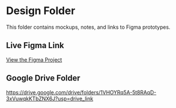 # Design Folder
This folder contains mockups, notes, and links to Figma prototypes.  

## Live Figma Link
[View the Figma Project](https://www.figma.com/your-link-here)  

## Google Drive Folder
https://drive.google.com/drive/folders/1VHOYRq5A-5t8RAqD-3xVuwqkKTbZNX6J?usp=drive_link
